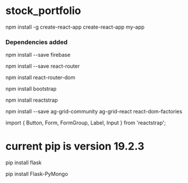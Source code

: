 # stock_portfolio

npm install -g create-react-app
create-react-app my-app

### Dependencies added 

npm install --save firebase

npm install --save react-router

npm install react-router-dom

npm install bootstrap

npm install reactstrap

npm install --save ag-grid-community ag-grid-react react-dom-factories

import { Button, Form, FormGroup, Label, Input } from 'reactstrap';

# current pip is version 19.2.3
pip install flask

pip install Flask-PyMongo